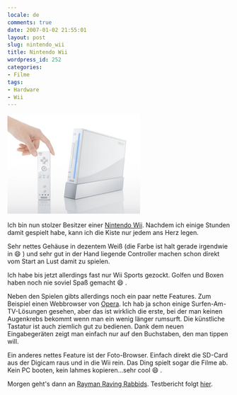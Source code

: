 ```yaml
---
locale: de
comments: true
date: 2007-01-02 21:55:01
layout: post
slug: nintendo_wii
title: Nintendo Wii
wordpress_id: 252
categories:
- Filme
tags:
- Hardware
- Wii
---
```


![](/images/2007-01-02-nintendo_wii/nintendo-wii.png)

Ich bin nun stolzer Besitzer einer [Nintendo Wii](http://de.wii.com). Nachdem
ich einige Stunden damit gespielt habe, kann ich die Kiste nur jedem ans Herz
legen. 

Sehr nettes Gehäuse in dezentem Weiß (die Farbe ist halt gerade irgendwie in :smile:
) und sehr gut in der Hand liegende Controller machen schon direkt vom Start an
Lust damit zu spielen. 

Ich habe bis jetzt allerdings fast nur Wii Sports gezockt. Golfen und Boxen
haben noch nie soviel Spaß gemacht :smile: . 

Neben den Spielen gibts allerdings noch ein paar nette Features. Zum Beispiel
einen Webbrowser von [Opera](http://opera.com). Ich hab ja schon einige
Surfen-Am-TV-Lösungen gesehen, aber das ist wirklich die erste, bei der man
keinen Augenkrebs bekommt wenn man ein wenig länger rumsurft. Die künstliche
Tastatur ist auch ziemlich gut zu bedienen. Dank dem neuen Eingabegeräten zeigt
man einfach nur auf den Buchstaben, den man tippen will. 

Ein anderes nettes Feature ist der Foto-Browser. Einfach direkt die SD-Card aus
der Digicam raus und in die Wii rein. Das Ding spielt sogar die Filme ab. Kein
PC booten, kein lahmes kopieren...sehr cool :smile: .

Morgen geht's dann an [Rayman Raving Rabbids](http://raymanzone.de.ubi.com/).
Testbericht folgt
[hier](http://blog.wannawork.de/index.php/2007/01/04/rayman_raving_rabbids).

